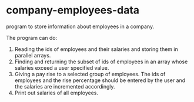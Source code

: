 # company-employees-data
program to store information about employees in a company.

The program can do:
1.	Reading the ids of employees and their salaries and storing them in parallel arrays.
2.	Finding and returning the subset of ids of employees in an array whose salaries exceed a user specified value.
3.	Giving a pay rise to a selected group of employees. The ids of employees and the rise percentage should be entered by the user and the salaries are incremented accordingly.
4.	Print out salaries of all employees.
